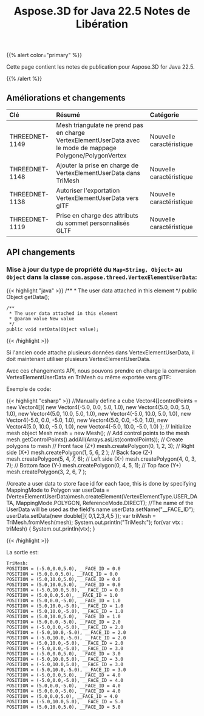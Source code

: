 ﻿---
title: Aspose.3D for Java 22.5 Notes de Libération
type: docs
weight: 8
url: /fr/java/aspose-3d-for-java-22-5-release-notes/
description: Les notes de sortie du Aspose.3D for Java 22.5.
---
{{% alert color="primary" %}}

Cette page contient les notes de publication pour Aspose.3D for Java 22.5.

{{% /alert %}}
## **Améliorations et changements**

|**Clé**|**Résumé**|**Catégorie**|
|:- |:- |:- |
|THREEDNET-1149 |Mesh triangulate ne prend pas en charge VertexElementUserData avec le mode de mappage Polygone/PolygonVertex|Nouvelle caractéristique|
|THREEDNET-1148 |Ajouter la prise en charge de VertexElementUserData dans TriMesh|Nouvelle caractéristique|
|THREEDNET-1138 |Autoriser l'exportation VertexElementUserData vers glTF|Nouvelle caractéristique|
|THREEDNET-1119 |Prise en charge des attributs du sommet personnalisés GLTF|Nouvelle caractéristique|


## API changements ##


### Mise à jour du type de propriété du `Map<String, Object>` au `Object` dans la classe `com.aspose.threed.VertexElementUserData`:

{{< highlight "java" >}}
    /**
     * The user data attached in this element
     */
    public Object getData();
    
    /**
     * The user data attached in this element
     * @param value New value
     */
    public void setData(Object value);
{{< /highlight >}}


Si l'ancien code attache plusieurs données dans VertexElementUserData, il doit maintenant utiliser plusieurs VertexElementUserData.

Avec ces changements API, nous pouvons prendre en charge la conversion VertexElementUserData en TriMesh ou même exportée vers glTF:

Exemple de code:

{{< highlight "csharp" >}}
//Manually define a cube
Vector4[]controlPoints = new Vector4[]{
        new Vector4(-5.0, 0.0, 5.0, 1.0),
        new Vector4(5.0, 0.0, 5.0, 1.0),
        new Vector4(5.0, 10.0, 5.0, 1.0),
        new Vector4(-5.0, 10.0, 5.0, 1.0),
        new Vector4(-5.0, 0.0, -5.0, 1.0),
        new Vector4(5.0, 0.0, -5.0, 1.0),
        new Vector4(5.0, 10.0, -5.0, 1.0),
        new Vector4(-5.0, 10.0, -5.0, 1.0)
};
// Initialize mesh object
Mesh mesh = new Mesh();
// Add control points to the mesh
mesh.getControlPoints().addAll(Arrays.asList(controlPoints));
// Create polygons to mesh
// Front face (Z+)
mesh.createPolygon(0, 1, 2, 3);
// Right side (X+)
mesh.createPolygon(1, 5, 6, 2 );
// Back face (Z-)
mesh.createPolygon(5, 4, 7, 6);
// Left side (X-)
mesh.createPolygon(4, 0, 3, 7);
// Bottom face (Y-)
mesh.createPolygon(0, 4, 5, 1);
// Top face (Y+)
mesh.createPolygon(3, 2, 6, 7 );

//create a user data to store face id for each face, this is done by specifying MappingMode to Polygon
var userData = (VertexElementUserData)mesh.createElement(VertexElementType.USER_DATA, MappingMode.POLYGON, ReferenceMode.DIRECT);
//The name of the UserData will be used as the field's name
userData.setName("__FACE_ID");
userData.setData(new double[]{
        0,1,2,3,4,5
});
var triMesh = TriMesh.fromMesh(mesh);
System.out.println("TriMesh:");
for(var vtx : triMesh)
{
        System.out.println(vtx);
}


{{< /highlight >}}

La sortie est:

```
TriMesh:
POSITION = (-5.0,0.0,5.0), __FACE_ID = 0.0
POSITION = (5.0,0.0,5.0), __FACE_ID = 0.0
POSITION = (5.0,10.0,5.0), __FACE_ID = 0.0
POSITION = (5.0,10.0,5.0), __FACE_ID = 0.0
POSITION = (-5.0,10.0,5.0), __FACE_ID = 0.0
POSITION = (5.0,0.0,5.0), __FACE_ID = 1.0
POSITION = (5.0,0.0,-5.0), __FACE_ID = 1.0
POSITION = (5.0,10.0,-5.0), __FACE_ID = 1.0
POSITION = (5.0,10.0,-5.0), __FACE_ID = 1.0
POSITION = (5.0,10.0,5.0), __FACE_ID = 1.0
POSITION = (5.0,0.0,-5.0), __FACE_ID = 2.0
POSITION = (-5.0,0.0,-5.0), __FACE_ID = 2.0
POSITION = (-5.0,10.0,-5.0), __FACE_ID = 2.0
POSITION = (-5.0,10.0,-5.0), __FACE_ID = 2.0
POSITION = (5.0,10.0,-5.0), __FACE_ID = 2.0
POSITION = (-5.0,0.0,-5.0), __FACE_ID = 3.0
POSITION = (-5.0,0.0,5.0), __FACE_ID = 3.0
POSITION = (-5.0,10.0,5.0), __FACE_ID = 3.0
POSITION = (-5.0,10.0,5.0), __FACE_ID = 3.0
POSITION = (-5.0,10.0,-5.0), __FACE_ID = 3.0
POSITION = (-5.0,0.0,5.0), __FACE_ID = 4.0
POSITION = (-5.0,0.0,-5.0), __FACE_ID = 4.0
POSITION = (5.0,0.0,-5.0), __FACE_ID = 4.0
POSITION = (5.0,0.0,-5.0), __FACE_ID = 4.0
POSITION = (5.0,0.0,5.0), __FACE_ID = 4.0
POSITION = (-5.0,10.0,5.0), __FACE_ID = 5.0
POSITION = (5.0,10.0,5.0), __FACE_ID = 5.0
```

